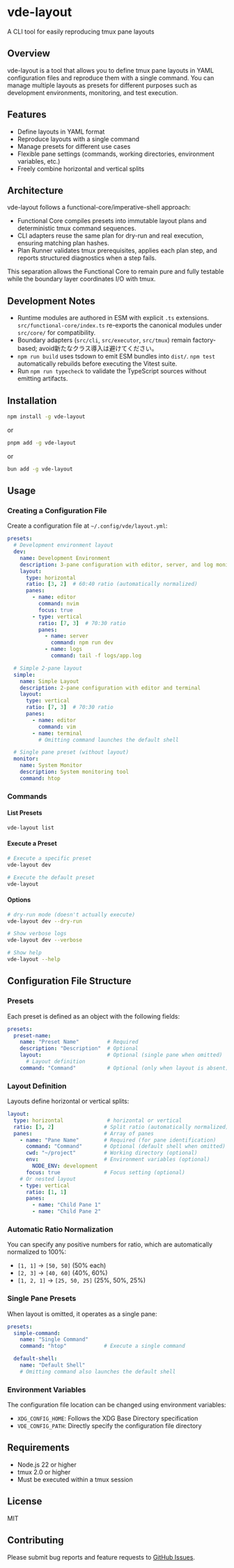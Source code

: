 # vde-layout

A CLI tool for easily reproducing tmux pane layouts

## Overview

vde-layout is a tool that allows you to define tmux pane layouts in YAML configuration files and reproduce them with a single command. You can manage multiple layouts as presets for different purposes such as development environments, monitoring, and test execution.

## Features

- Define layouts in YAML format
- Reproduce layouts with a single command
- Manage presets for different use cases
- Flexible pane settings (commands, working directories, environment variables, etc.)
- Freely combine horizontal and vertical splits

## Architecture

vde-layout follows a functional-core/imperative-shell approach:

- Functional Core compiles presets into immutable layout plans and deterministic tmux command sequences.
- CLI adapters reuse the same plan for dry-run and real execution, ensuring matching plan hashes.
- Plan Runner validates tmux prerequisites, applies each plan step, and reports structured diagnostics when a step fails.

This separation allows the Functional Core to remain pure and fully testable while the boundary layer coordinates I/O with tmux.

## Development Notes

- Runtime modules are authored in ESM with explicit `.ts` extensions. `src/functional-core/index.ts` re-exports the canonical modules under `src/core/` for compatibility.
- Boundary adapters (`src/cli`, `src/executor`, `src/tmux`) remain factory-based; avoid新たなクラス導入は避けてください。
- `npm run build` uses tsdown to emit ESM bundles into `dist/`. `npm test` automatically rebuilds before executing the Vitest suite.
- Run `npm run typecheck` to validate the TypeScript sources without emitting artifacts.

## Installation

```bash
npm install -g vde-layout
```

or

```bash
pnpm add -g vde-layout
```

or

```bash
bun add -g vde-layout
```

## Usage

### Creating a Configuration File

Create a configuration file at `~/.config/vde/layout.yml`:

```yaml
presets:
  # Development environment layout
  dev:
    name: Development Environment
    description: 3-pane configuration with editor, server, and log monitoring
    layout:
      type: horizontal
      ratio: [3, 2]  # 60:40 ratio (automatically normalized)
      panes:
        - name: editor
          command: nvim
          focus: true
        - type: vertical
          ratio: [7, 3]  # 70:30 ratio
          panes:
            - name: server
              command: npm run dev
            - name: logs
              command: tail -f logs/app.log

  # Simple 2-pane layout
  simple:
    name: Simple Layout
    description: 2-pane configuration with editor and terminal
    layout:
      type: vertical
      ratio: [7, 3]  # 70:30 ratio
      panes:
        - name: editor
          command: vim
        - name: terminal
          # Omitting command launches the default shell

  # Single pane preset (without layout)
  monitor:
    name: System Monitor
    description: System monitoring tool
    command: htop
```

### Commands

#### List Presets

```bash
vde-layout list
```

#### Execute a Preset

```bash
# Execute a specific preset
vde-layout dev

# Execute the default preset
vde-layout
```

#### Options

```bash
# dry-run mode (doesn't actually execute)
vde-layout dev --dry-run

# Show verbose logs
vde-layout dev --verbose

# Show help
vde-layout --help
```

## Configuration File Structure

### Presets

Each preset is defined as an object with the following fields:

```yaml
presets:
  preset-name:
    name: "Preset Name"         # Required
    description: "Description"  # Optional
    layout:                     # Optional (single pane when omitted)
      # Layout definition
    command: "Command"          # Optional (only when layout is absent)
```

### Layout Definition

Layouts define horizontal or vertical splits:

```yaml
layout:
  type: horizontal              # horizontal or vertical
  ratio: [3, 2]                # Split ratio (automatically normalized)
  panes:                       # Array of panes
    - name: "Pane Name"        # Required (for pane identification)
      command: "Command"       # Optional (default shell when omitted)
      cwd: "~/project"         # Working directory (optional)
      env:                     # Environment variables (optional)
        NODE_ENV: development
      focus: true              # Focus setting (optional)
    # Or nested layout
    - type: vertical
      ratio: [1, 1]
      panes:
        - name: "Child Pane 1"
        - name: "Child Pane 2"
```

### Automatic Ratio Normalization

You can specify any positive numbers for ratio, which are automatically normalized to 100%:

- `[1, 1]` → `[50, 50]` (50% each)
- `[2, 3]` → `[40, 60]` (40%, 60%)
- `[1, 2, 1]` → `[25, 50, 25]` (25%, 50%, 25%)

### Single Pane Presets

When layout is omitted, it operates as a single pane:

```yaml
presets:
  simple-command:
    name: "Single Command"
    command: "htop"            # Execute a single command

  default-shell:
    name: "Default Shell"
    # Omitting command also launches the default shell
```

### Environment Variables

The configuration file location can be changed using environment variables:

- `XDG_CONFIG_HOME`: Follows the XDG Base Directory specification
- `VDE_CONFIG_PATH`: Directly specify the configuration file directory

## Requirements

- Node.js 22 or higher
- tmux 2.0 or higher
- Must be executed within a tmux session

## License

MIT

## Contributing

Please submit bug reports and feature requests to [GitHub Issues](https://github.com/yuki-yano/vde-layout/issues).
